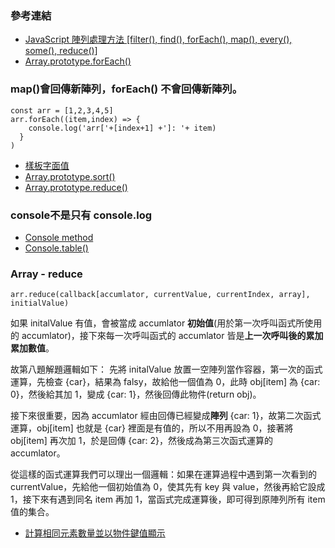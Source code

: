 ### 參考連結

* [JavaScript 陣列處理方法 [filter(), find(), forEach(), map(), every(), some(), reduce()]](https://wcc723.github.io/javascript/2017/06/29/es6-native-array/)
* [Array.prototype.forEach()](https://developer.mozilla.org/zh-TW/docs/Web/JavaScript/Reference/Global_Objects/Array/forEach)

### map()會回傳新陣列，forEach() **不會**回傳新陣列。
```
const arr = [1,2,3,4,5]
arr.forEach((item,index) => {
	console.log('arr['+[index+1] +']: '+ item)
  }
)
```

* [樣板字面值](https://developer.mozilla.org/zh-TW/docs/Web/JavaScript/Reference/Template_literals)
* [Array.prototype.sort()](https://developer.mozilla.org/zh-TW/docs/Web/JavaScript/Reference/Global_Objects/Array/sort)
* [Array.prototype.reduce()](https://developer.mozilla.org/zh-TW/docs/Web/JavaScript/Reference/Global_Objects/Array/Reduce)

### console不是只有 console.log
* [Console method](https://developer.mozilla.org/zh-CN/docs/Web/API/Console)
* [Console.table()](https://developer.mozilla.org/zh-CN/docs/Web/API/Console/table)

### Array - reduce
```
arr.reduce(callback[accumlator, currentValue, currentIndex, array], initialValue)
```
如果 initalValue 有值，會被當成 accumlator **初始值**(用於第一次呼叫函式所使用的 accumlator)，接下來每一次呼叫函式的 accumlator 皆是**上一次呼叫後的累加累加數值**。

故第八題解題邏輯如下：
先將 initalValue 放置一空陣列當作容器，第一次的函式運算，先檢查 {car}，結果為 falsy，故給他一個值為 0，此時 obj[item] 為 {car: 0}，然後給其加 1，變成 {car: 1}，然後回傳此物件(return obj)。

接下來很重要，因為 accumlator 經由回傳已經變成**陣列** {car: 1}，故第二次函式運算，obj[item] 也就是 {car} 裡面是有值的，所以不用再設為 0，接著將 obj[item] 再次加 1，於是回傳 {car: 2}，然後成為第三次函式運算的 accumlator。

從這樣的函式運算我們可以理出一個邏輯：如果在運算過程中遇到第一次看到的 currentValue，先給他一個初始值為 0，使其先有 key 與 value，然後再給它設成 1，接下來有遇到同名 item 再加 1，當函式完成運算後，即可得到原陣列所有 item 值的集合。

* [計算相同元素數量並以物件鍵值顯示](https://developer.mozilla.org/zh-TW/docs/Web/JavaScript/Reference/Global_Objects/Array/Reduce)

